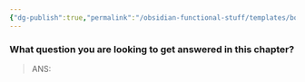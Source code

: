 ```yaml
---
{"dg-publish":true,"permalink":"/obsidian-functional-stuff/templates/book-question-of-this-chapter/","noteIcon":""}
---
```


### What question you are looking to get answered in this chapter?

> ANS:
